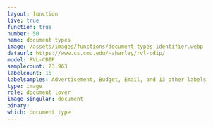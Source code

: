 ```yaml
---
layout: function
live: true
function: true
number: 50
name: document types
image: /assets/images/functions/document-types-identifier.webp
dataurl: https://www.cs.cmu.edu/~aharley/rvl-cdip/
model: RVL-CDIP
samplecount: 23,963
labelcount: 16
labelsamples: Advertisement, Budget, Email, and 13 other labels
type: image
role: document lover
image-singular: document
binary: 
which: document type
---
```

